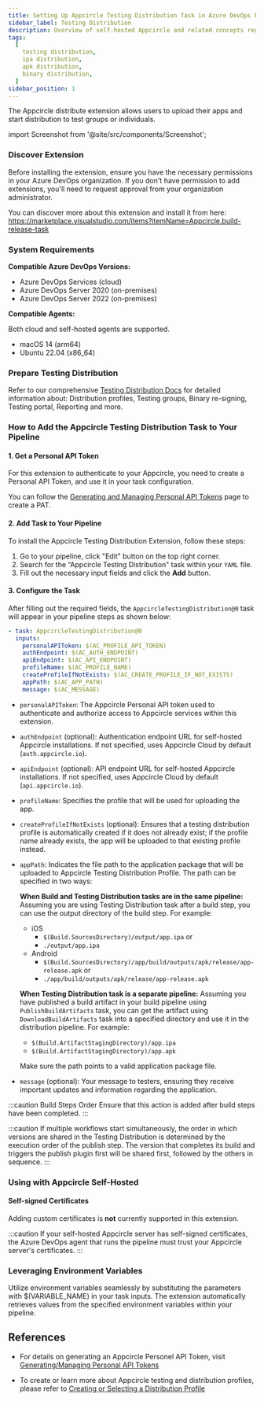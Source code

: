 ```yaml
---
title: Setting Up Appcircle Testing Distribution Task in Azure DevOps Pipeline
sidebar_label: Testing Distribution
description: Overview of self-hosted Appcircle and related concepts regarding testing distribution
tags:
  [
    testing distribution,
    ipa distribution,
    apk distribution,
    binary distribution,
  ]
sidebar_position: 1
---
```


<!-- ATTENTION: Documentation at README of this extension's repository
has table of contents that references to the titles in this document. -->

The Appcircle distribute extension allows users to upload their apps and start distribution to test groups or individuals.

import Screenshot from '@site/src/components/Screenshot';

### Discover Extension

Before installing the extension, ensure you have the necessary permissions in your Azure DevOps organization. If you don't have permission to add extensions, you'll need to request approval from your organization administrator.

You can discover more about this extension and install it from here:
https://marketplace.visualstudio.com/items?itemName=Appcircle.build-release-task

### System Requirements

**Compatible Azure DevOps Versions:**

- Azure DevOps Services (cloud)
- Azure DevOps Server 2020 (on-premises)
- Azure DevOps Server 2022 (on-premises)

**Compatible Agents:**

Both cloud and self-hosted agents are supported.

- macOS 14 (arm64)
- Ubuntu 22.04 (x86_64)

### Prepare Testing Distribution

Refer to our comprehensive [Testing Distribution Docs](/testing-distribution) for detailed information about: Distribution profiles, Testing groups, Binary re-signing, Testing portal, Reporting and more.

### How to Add the Appcircle Testing Distribution Task to Your Pipeline

#### 1. Get a Personal API Token

For this extension to authenticate to your Appcircle, you need to create a Personal API Token, and use it in your task configuration.

You can follow the [Generating and Managing Personal API Tokens](https://docs.appcircle.io/appcircle-api-and-cli/api-authentication#generatingmanaging-the-personal-api-tokens) page to create a PAT.

#### 2. Add Task to Your Pipeline

To install the Appcircle Testing Distribution Extension, follow these steps:

1. Go to your pipeline, click "Edit" button on the top right corner.
   <Screenshot url='https://cdn.appcircle.io/docs/assets/testing-distribution-azure-pipeline-edit.png' />
2. Search for the “Appcircle Testing Distribution" task within your `YAML` file.
   <Screenshot url='https://cdn.appcircle.io/docs/assets/SP-242_azure_testing_distribution.png' />
3. Fill out the necessary input fields and click the **Add** button.
   <Screenshot url='https://cdn.appcircle.io/docs/assets/SP-242_azure_testing_distribution_task_detail.png' />

#### 3. Configure the Task

After filling out the required fields, the `AppcircleTestingDistribution@0` task will appear in your pipeline steps as shown below:

```yaml
- task: AppcircleTestingDistribution@0
  inputs:
    personalAPIToken: $(AC_PROFILE_API_TOKEN)
    authEndpoint: $(AC_AUTH_ENDPOINT)
    apiEndpoint: $(AC_API_ENDPOINT)
    profileName: $(AC_PROFILE_NAME)
    createProfileIfNotExists: $(AC_CREATE_PROFILE_IF_NOT_EXISTS)
    appPath: $(AC_APP_PATH)
    message: $(AC_MESSAGE)
```

- `personalAPIToken`: The Appcircle Personal API token used to authenticate and authorize access to Appcircle services within this extension.
- `authEndpoint` (optional): Authentication endpoint URL for self-hosted Appcircle installations. If not specified, uses Appcircle Cloud by default (`auth.appcircle.io`).
- `apiEndpoint` (optional): API endpoint URL for self-hosted Appcircle installations. If not specified, uses Appcircle Cloud by default (`api.appcircle.io`).
- `profileName`: Specifies the profile that will be used for uploading the app.
- `createProfileIfNotExists` (optional): Ensures that a testing distribution profile is automatically created if it does not already exist; if the profile name already exists, the app will be uploaded to that existing profile instead.
- `appPath`: Indicates the file path to the application package that will be uploaded to Appcircle Testing Distribution Profile. The path can be specified in two ways:

  **When Build and Testing Distribution tasks are in the same pipeline:**
  Assuming you are using Testing Distribution task after a build step, you can use the output directory of the build step. For example:
  - iOS
    - `$(Build.SourcesDirectory)/output/app.ipa` or
    - `./output/app.ipa`
  - Android
    - `$(Build.SourcesDirectory)/app/build/outputs/apk/release/app-release.apk` or
    - `./app/build/outputs/apk/release/app-release.apk`
  
  **When Testing Distribution task is a separate pipeline:**
  Assuming you have published a build artifact in your build pipeline using `PublishBuildArtifacts` task, you can get the artifact using `DownloadBuildArtifacts` task into a specified directory and use it in the distribution pipeline. For example:
  - `$(Build.ArtifactStagingDirectory)/app.ipa`
  - `$(Build.ArtifactStagingDirectory)/app.apk`
  
  Make sure the path points to a valid application package file.

- `message` (optional): Your message to testers, ensuring they receive important updates and information regarding the application.

:::caution Build Steps Order
Ensure that this action is added after build steps have been completed.
:::

:::caution
If multiple workflows start simultaneously, the order in which versions are shared in the Testing Distribution is determined by the execution order of the publish step. The version that completes its build and triggers the publish plugin first will be shared first, followed by the others in sequence.
:::

### Using with Appcircle Self-Hosted

#### Self-signed Certificates

Adding custom certificates is **not** currently supported in this extension. 

:::caution
If your self-hosted Appcircle server has self-signed certificates, the Azure DevOps agent that runs the pipeline must trust your Appcircle server's certificates.
:::

### Leveraging Environment Variables

Utilize environment variables seamlessly by substituting the parameters with $(VARIABLE_NAME) in your task inputs. The extension automatically retrieves values from the specified environment variables within your pipeline.

## References

- For details on generating an Appcircle Personel API Token, visit [Generating/Managing Personal API Tokens](/appcircle-api-and-cli/api-authentication#generatingmanaging-the-personal-api-tokens)

- To create or learn more about Appcircle testing and distribution profiles, please refer to [Creating or Selecting a Distribution Profile](/testing-distribution/create-or-select-a-distribution-profile)
